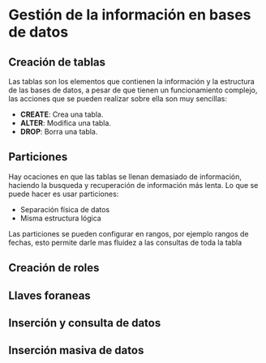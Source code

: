 # Gestión de la información en bases de datos

## Creación de tablas

Las tablas son los elementos que contienen la información y la estructura de las bases de datos, a pesar de que tienen un funcionamiento complejo, las acciones que se pueden realizar sobre ella son muy sencillas:

- **CREATE**: Crea una tabla.
- **ALTER**: Modifica una tabla.
- **DROP**: Borra una tabla.

## Particiones

Hay ocaciones en que las tablas se llenan demasiado de información, haciendo la busqueda y recuperación de información más lenta. Lo que se puede hacer es usar particiones:

- Separación física de datos
- Misma estructura lógica

Las particiones se pueden configurar en rangos, por ejemplo rangos de fechas, esto permite darle mas fluidez a las consultas de toda la tabla

## Creación de roles



## Llaves foraneas



## Inserción y consulta de datos



## Inserción masiva de datos
